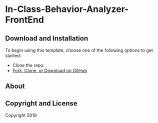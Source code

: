 # In-Class-Behavior-Analyzer-FrontEnd

## Download and Installation

To begin using this template, choose one of the following options to get started:
* Clone the repo: 
* [Fork, Clone, or Download on GitHub](https://github.com/Tebbee/In-Class-Behavior-Analyzer-FrontEnd.git)

## About

## Copyright and License

Copyright 2019
